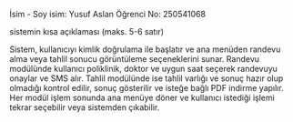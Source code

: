 İsim - Soy isim: Yusuf Aslan
Öğrenci No: 250541068


sistemin kısa açıklaması (maks. 5-6 satır)

Sistem, kullanıcıyı kimlik doğrulama ile başlatır ve ana menüden randevu alma veya tahlil sonucu görüntüleme seçeneklerini sunar. Randevu modülünde kullanıcı poliklinik, doktor ve uygun saat seçerek randevuyu onaylar ve SMS alır. Tahlil modülünde ise tahlil varlığı ve sonuç hazır olup olmadığı kontrol edilir, sonuç gösterilir ve isteğe bağlı PDF indirme yapılır. Her modül işlem sonunda ana menüye döner ve kullanıcı istediği işlemi tekrar seçebilir veya sistemden çıkabilir.
